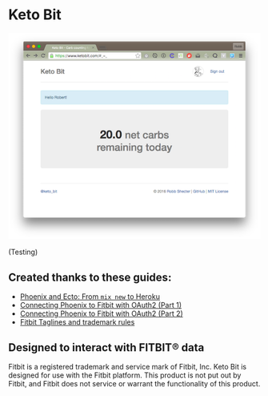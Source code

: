 # Keto Bit

![screenshot](https://raw.githubusercontent.com/dogweather/ketobit/master/docs/ketobit-screenshot-small.png)

(Testing)


## Created thanks to these guides:

* [Phoenix and Ecto: From `mix new` to Heroku](http://wsmoak.net/2015/07/12/phoenix-and-ecto-from-mix-new-to-heroku.html)
* [Connecting Phoenix to Fitbit with OAuth2 (Part 1)](http://wsmoak.net/2015/07/20/phoenix-fitbit-oauth2-part-1.html)
* [Connecting Phoenix to Fitbit with OAuth2 (Part 2)](http://wsmoak.net/2015/08/10/phoenix-fitbit-oauth2-part-2.html)
* [Fitbit Taglines and trademark rules](https://dev.fitbit.com/trademark)


## Designed to interact with FITBIT® data

Fitbit is a registered trademark and service mark of Fitbit, Inc. Keto Bit is designed for use with the Fitbit platform. This product is not put out by Fitbit, and Fitbit does not service or warrant the functionality of this product.
